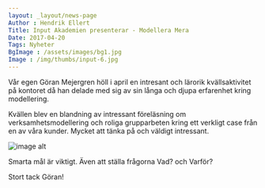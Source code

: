 ```yaml
---
layout: _layout/news-page
Author : Hendrik Ellert
Title: Input Akademien presenterar - Modellera Mera
Date: 2017-04-20
Tags: Nyheter
BgImage : /assets/images/bg1.jpg
Image : /img/thumbs/input-6.jpg
---
```


Vår egen Göran Mejergren höll i april en intresant och lärorik kvällsaktivitet på kontoret då han delade med sig av sin långa och djupa erfarenhet kring modellering.

Kvällen blev en blandning av intressant föreläsning om verksamhetsmodellering och roliga grupparbeten kring ett verkligt case från en av våra kunder. Mycket att tänka på och väldigt intressant. 

![image alt](/img/nyheter/Modellering.png)

Smarta mål är viktigt. Även att ställa frågorna Vad? och Varför?

Stort tack Göran!
